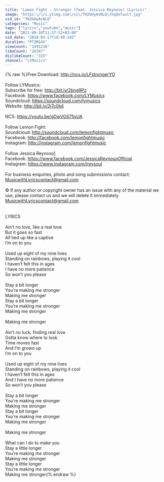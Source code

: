 ```yaml
---
title: "Lemon Fight - Stronger (feat. Jessica Reynoso) (Lyrics)"
image: "https:\/\/i.ytimg.com\/vi\/TH2GHyAsNLQ\/hqdefault.jpg"
vid_id: "TH2GHyAsNLQ"
categories: "Music"
tags: ["lyrics","youtube","music"]
date: "2021-09-18T11:57:52+03:00"
vid_date: "2018-03-17T18:48:24Z"
duration: "PT3M14S"
viewcount: "1491216"
likeCount: "26547"
dislikeCount: "315"
channel: "LYMusics"
---
```

{% raw %}Free Download: <a rel="nofollow" target="blank" href="http://ncs.io/LFstrongerYO">http://ncs.io/LFstrongerYO</a><br /><br />Follow LYMusics:<br />Subscribe for free: <a rel="nofollow" target="blank" href="http://bit.ly/2bng9Pz">http://bit.ly/2bng9Pz</a><br />Facebook: <a rel="nofollow" target="blank" href="https://www.facebook.com/LYMusics">https://www.facebook.com/LYMusics</a><br />Soundcloud: <a rel="nofollow" target="blank" href="https://soundcloud.com/lymusics">https://soundcloud.com/lymusics</a><br />Website: <a rel="nofollow" target="blank" href="http://bit.ly/2j7c0k4">http://bit.ly/2j7c0k4</a><br /><br />NCS: <a rel="nofollow" target="blank" href="https://youtu.be/gDwVGS75sUA">https://youtu.be/gDwVGS75sUA</a><br /><br />Follow Lemon Fight:<br />Soundcloud: <a rel="nofollow" target="blank" href="http://soundcloud.com/lemonfightmusic">http://soundcloud.com/lemonfightmusic</a><br />Facebook: <a rel="nofollow" target="blank" href="http://facebook.com/lemonfightmusic">http://facebook.com/lemonfightmusic</a><br />Instagram: <a rel="nofollow" target="blank" href="http://instagram.com/lemonfightmusic">http://instagram.com/lemonfightmusic</a><br /><br />Follow Jessica Reynoso]<br />Facebook: <a rel="nofollow" target="blank" href="https://www.facebook.com/JessicaReynosoOfficial">https://www.facebook.com/JessicaReynosoOfficial</a><br />Instagram: <a rel="nofollow" target="blank" href="https://www.instagram.com/jreysoul">https://www.instagram.com/jreysoul</a><br /><br />For business enquiries, photo and song submissions contact: MusicwithLyricscontact@gmail.com <br /><br />© If any  author or copyright owner has an issue with any of the material we use, please contact us and we will delete it immediately<br />MusicwithLyricscontact@gmail.com<br /><br /><br />LYRICS<br /><br />Ain’t no love, like a real love<br />But it goes so fast<br />All tied up like a captive<br />I’m on to you<br /><br />Used up eight of my nine lives<br />Standing on rainbows, playing it cool<br />I haven’t felt this in ages<br />I have no more patience<br />So won’t you please<br /><br />Stay a bit longer<br />You’re making me stronger<br />Making me stronger<br />Stay a bit longer<br />You’re making me stronger<br />Making me stronger<br /><br />Making me stronger<br /><br />Ain’t no luck, finding real love<br />Gotta know where to look<br />Time moves fast<br />And I’m grown up<br />I’m on to you<br /><br />Used up eight of my nine lives<br />Standing on rainbows, playing it cool<br />I haven’t felt this in ages<br />And I have no more patience<br />So won’t you please<br /><br />Stay a bit longer<br />You’re making me stronger<br />Making me stronger<br />Stay a bit longer<br />You’re making me stronger<br />Making me stronger<br /><br />Making me stronger<br /><br />What can I do to make you<br />Stay a little longer<br />You’re making me stronger<br />Making me stronger<br />Stay a little longer<br />You’re making me stronger<br />Making me stronger{% endraw %}
